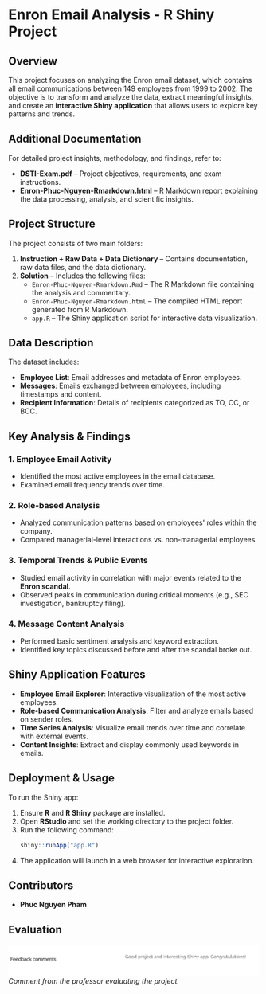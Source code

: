 # Enron Email Analysis - R Shiny Project

## Overview
This project focuses on analyzing the Enron email dataset, which contains all email communications between 149 employees from 1999 to 2002. The objective is to transform and analyze the data, extract meaningful insights, and create an **interactive Shiny application** that allows users to explore key patterns and trends.

## Additional Documentation
For detailed project insights, methodology, and findings, refer to:
- **DSTI-Exam.pdf** – Project objectives, requirements, and exam instructions.
- **Enron-Phuc-Nguyen-Rmarkdown.html** – R Markdown report explaining the data processing, analysis, and scientific insights.

## Project Structure
The project consists of two main folders:
1. **Instruction + Raw Data + Data Dictionary** – Contains documentation, raw data files, and the data dictionary.
2. **Solution** – Includes the following files:
   - `Enron-Phuc-Nguyen-Rmarkdown.Rmd` – The R Markdown file containing the analysis and commentary.
   - `Enron-Phuc-Nguyen-Rmarkdown.html` – The compiled HTML report generated from R Markdown.
   - `app.R` – The Shiny application script for interactive data visualization.

## Data Description
The dataset includes:
- **Employee List**: Email addresses and metadata of Enron employees.
- **Messages**: Emails exchanged between employees, including timestamps and content.
- **Recipient Information**: Details of recipients categorized as TO, CC, or BCC.

## Key Analysis & Findings
### 1. Employee Email Activity
- Identified the most active employees in the email database.
- Examined email frequency trends over time.

### 2. Role-based Analysis
- Analyzed communication patterns based on employees' roles within the company.
- Compared managerial-level interactions vs. non-managerial employees.

### 3. Temporal Trends & Public Events
- Studied email activity in correlation with major events related to the **Enron scandal**.
- Observed peaks in communication during critical moments (e.g., SEC investigation, bankruptcy filing).

### 4. Message Content Analysis
- Performed basic sentiment analysis and keyword extraction.
- Identified key topics discussed before and after the scandal broke out.

## Shiny Application Features
- **Employee Email Explorer**: Interactive visualization of the most active employees.
- **Role-based Communication Analysis**: Filter and analyze emails based on sender roles.
- **Time Series Analysis**: Visualize email trends over time and correlate with external events.
- **Content Insights**: Extract and display commonly used keywords in emails.

## Deployment & Usage
To run the Shiny app:
1. Ensure **R** and **R Shiny** package are installed.
2. Open **RStudio** and set the working directory to the project folder.
3. Run the following command:
   ```r
   shiny::runApp("app.R")
   ```
4. The application will launch in a web browser for interactive exploration.

## Contributors
- **Phuc Nguyen Pham**
  
## Evaluation
![Enron_shiny](comment_prof.png)
*Comment from the professor evaluating the project.*


